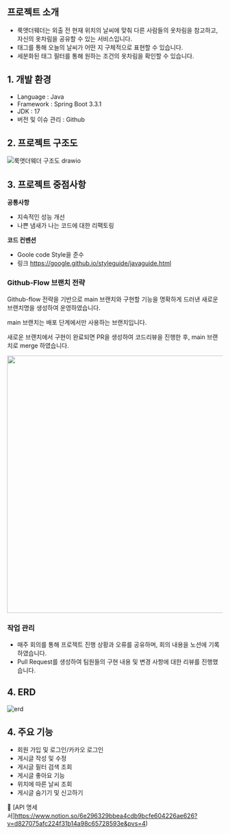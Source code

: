 

## 프로젝트 소개

- 룩앳더웨더는 외출 전 현재 위치의 날씨에 맞춰 다른 사람들의 옷차림을 참고하고, 자신의 옷차림을 공유할 수 있는 서비스입니다.
- 태그를 통해 오늘의 날씨가 어떤 지 구체적으로 표현할 수 있습니다.
- 세분화된 태그 필터를 통해 원하는 조건의 옷차림을 확인할 수 있습니다.

## 1. 개발 환경

- Language : Java
- Framework : Spring Boot 3.3.1
- JDK : 17
- 버전 및 이슈 관리 : Github

## 2. 프로젝트 구조도

![룩앳더웨더 구조도 drawio](https://github.com/user-attachments/assets/d28d6e09-b8e7-42ae-9bc1-0ed2bff910e9)



## 3. 프로젝트 중점사항

**공통사항**
- 지속적인 성능 개선
- 나쁜 냄새가 나는 코드에 대한 리팩토링

**코드 컨벤션**
- Goole code Style을 준수
- 링크 https://google.github.io/styleguide/javaguide.html

### Github-Flow 브랜치 전략
Github-flow 전략을 기반으로 main 브랜치와 구현할 기능을 명확하게 드러낸 새로운 브랜치명을 생성하여 운영하였습니다.

main 브랜치는 배포 단계에서만 사용하는 브랜치입니다.

새로운 브랜치에서 구현이 완료되면 PR을 생성하여 코드리뷰을 진행한 후, main 브랜치로 merge 하였습니다.

<div align="center">
  <img src="https://github.com/user-attachments/assets/f62ec9eb-e416-44b1-9110-f87757f2fd6b" width="600"/>
</div>


### 작업 관리
- 매주 회의를 통해 프로젝트 진행 상황과 오류를 공유하며, 회의 내용을 노션에 기록하였습니다.
- Pull Request를 생성하여 팀원들의 구현 내용 및 변경 사항에 대한 리뷰를 진행했습니다.

## 4. ERD

![erd](https://github.com/user-attachments/assets/70286034-0637-472d-8a30-5758214bc573)

## 4. 주요 기능
- 회원 가입 및 로그인/카카오 로그인
- 게시글 작성 및 수정
- 게시글 필터 검색 조회
- 게시글 좋아요 기능
- 위치에 따른 날씨 조회
- 게시글 숨기기 및 신고하기

📌 [API 명세서]https://www.notion.so/6e296329bbea4cdb9bcfe604226ae626?v=d827075afc224f31b14a98c65728593e&pvs=4)
